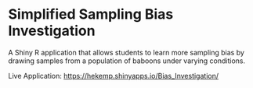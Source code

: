 # Simplified Sampling Bias Investigation
A Shiny R application that allows students to learn more sampling bias by drawing samples from a population of baboons under varying conditions.

Live Application: https://hekemp.shinyapps.io/Bias_Investigation/
